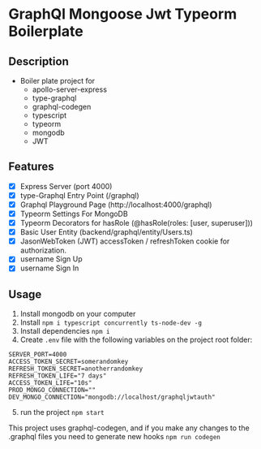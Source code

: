 # GraphQl Mongoose Jwt Typeorm Boilerplate

## Description

- Boiler plate project for
  - apollo-server-express
  - type-graphql
  - graphql-codegen
  - typescript
  - typeorm
  - mongodb
  - JWT

## Features

- [x] Express Server (port 4000)
- [x] type-Graphql Entry Point (/graphql)
- [x] Graphql Playground Page (http://localhost:4000/graphql)
- [x] Typeorm Settings For MongoDB
- [x] Typeorm Decorators for hasRole (@hasRole(roles: [user, superuser]))
- [x] Basic User Entity (backend/graphql/entity/Users.ts)
- [x] JasonWebToken (JWT) accessToken / refreshToken cookie for authorization.
- [x] username Sign Up
- [x] username Sign In

## Usage

1. Install mongodb on your computer
2. Install `npm i typescript concurrently ts-node-dev -g`
3. Install dependencies `npm i`
4. Create `.env` file with the following variables on the project root folder:

```
SERVER_PORT=4000
ACCESS_TOKEN_SECRET=somerandomkey
REFRESH_TOKEN_SECRET=anotherrandomkey
REFRESH_TOKEN_LIFE="7 days"
ACCESS_TOKEN_LIFE="10s"
PROD_MONGO_CONNECTION=""
DEV_MONGO_CONNECTION="mongodb://localhost/graphqljwtauth"
```

5. run the project `npm start`

This project uses graphql-codegen, and if you make any changes to the .graphql files you need to generate new hooks `npm run codegen`

